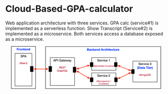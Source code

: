 # Cloud-Based-GPA-calculator
Web application architecture with three services. GPA calc (service#1) is implemented as a serverless function. Show Transcript (Service#2) is implemented as a microservice. Both services access a database exposed as a microservice.

<p align="center">
  <img src="https://github.com/Abdulham1D/Cloud-Based-GPA-calc/blob/main/CalculatorArchitecture.png" alt="Web Application Architecture">
</p>

